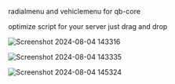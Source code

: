 radialmenu and vehiclemenu for qb-core

optimize script for your server
just drag and drop

![Screenshot 2024-08-04 143316](https://github.com/user-attachments/assets/b16cd65d-fd05-4809-a959-71e17c3bc7e4)

![Screenshot 2024-08-04 143335](https://github.com/user-attachments/assets/8730b145-b5ef-4d64-b968-ce77c5b3fa45)

![Screenshot 2024-08-04 145324](https://github.com/user-attachments/assets/d7ddebeb-53b0-453b-aaca-7a4d9d6ffdfe)
